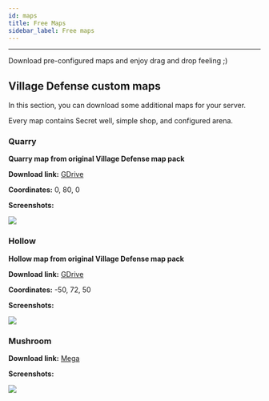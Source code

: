 ```yaml
---
id: maps
title: Free Maps
sidebar_label: Free maps
---
```

---
Download pre-configured maps and enjoy drag and drop feeling ;)

## Village Defense custom maps <a id="village-defense-custom-maps"></a>

In this section, you can download some additional maps for your server.

Every map contains Secret well, simple shop, and configured arena.

### Quarry <a id="quarry"></a>

**Quarry map from original Village Defense map pack**

**Download link:** [GDrive](https://drive.google.com/open?id=1oACneo7Y1eoAWYnlqPoAiJzi7q0c704f)

**Coordinates:** 0, 80, 0

**Screenshots:**

![](https://i.imgur.com/N8EHEZP.jpg)

### Hollow <a id="hollow"></a>

**Hollow map from original Village Defense map pack**

**Download link:** [GDrive](https://drive.google.com/open?id=1MinAzjmcd7EaD75aESAU8-oz7-wjRQhL)

**Coordinates:** -50, 72, 50

**Screenshots:**

![](https://i.imgur.com/GMmTz1b.jpg)

### Mushroom <a id="mushroom"></a>

**Download link:** [Mega](https://mega.nz/folder/Zo5jWYyQ#eva37vtsdIscuTw3NTCXqA)

**Screenshots:**

![](https://cdn.discordapp.com/attachments/607914966951133195/727561055869337694/unknown.png)
